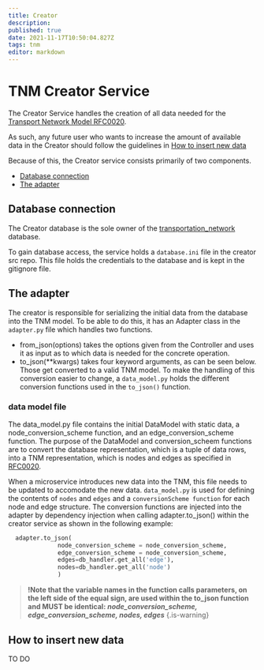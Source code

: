 ```yaml
---
title: Creator
description: 
published: true
date: 2021-11-17T10:50:04.827Z
tags: tnm
editor: markdown
---
```


# TNM Creator Service

The Creator Service handles the creation of all data needed for the [Transport Network Model RFC0020](/rfc/0020).

As such, any future user who wants to increase the amount of available data in the Creator should follow the guidelines in [How to insert new data](#how-to-insert-new-data)

Because of this, the Creator service consists primarily of two components.
- [Database connection](#database-connection)
- [The adapter](#the-adapter)

## Database connection
The Creator database is the sole owner of the [transportation_network](/databases/DB2/transportation_network) database.

To gain database access, the service holds a `database.ini` file in the creator src repo. This file holds the credentials to the database and is kept in the gitignore file.

## The adapter
The creator is responsible for serializing the initial data from the database into the TNM model. To be able to do this, it has an Adapter class in the `adapter.py` file which handles two functions.

- from_json(options) takes the options given from the Controller and uses it as input as to which data is needed for the concrete operation.
- to_json(\*\*kwargs) takes four keyword arguments, as can be seen below. Those get converted to a valid TNM model. To make the handling of this conversion easier to change, a `data_model.py` holds the different conversion functions used in the `to_json()` function.
  
### data model file
The data_model.py file contains the initial DataModel with static data, a node_conversion_scheme function, and an edge_conversion_scheme function. The purpose of the DataModel and conversion_scheem functions are to convert the database representation, which is a tuple of data rows, into a TNM representation, which is nodes and edges as specified in [RFC0020](/rfc/0020).

When a microservice introduces new data into the TNM, this file needs to be updated to accomodate the new data. `data_model.py` is used for defining the contents of `nodes` and `edges` and a `conversionScheme function` for each node and edge structure. The conversion functions are injected into the adapter by dependency injection when calling adapter.to_json() within the creator service as shown in the following example:
  ```python
  	adapter.to_json(
                node_conversion_scheme = node_conversion_scheme,
                edge_conversion_scheme = node_conversion_scheme,
                edges=db_handler.get_all('edge'),
                nodes=db_handler.get_all('node')
                )
  ```
>    **!Note that the variable names in the function calls parameters, on the left side of the equal sign, are used within the to_json function and MUST be identical: 
  *node_conversion_scheme,
  edge_conversion_scheme,
  nodes,
  edges***
{.is-warning}

## How to insert new data
TO DO